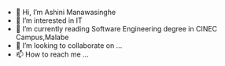 - 👋 Hi, I’m Ashini Manawasinghe
- 👀 I’m interested in IT
- 🌱 I’m currently reading Software Engineering degree in CINEC Campus,Malabe
- 💞️ I’m looking to collaborate on ...
- 📫 How to reach me ...

<!---
ASHI2001GTHB/ASHI2001GTHB is a ✨ special ✨ repository because its `README.md` (this file) appears on your GitHub profile.
You can click the Preview link to take a look at your changes.
--->
